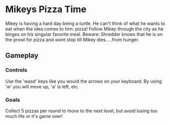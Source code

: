 # Mikeys Pizza Time

Mikey is having a hard day being a turtle. He can't think of what he wants to eat when the idea comes to him: pizza! Follow Mikey through the city as he binges on his singular favorite meal. Beware: Shredder knows that he is on the prowl for pizza and wont stop till Mikey dies.....from hunger. 

## Gameplay
### Controls
Use the 'wasd' keys like you would the arrows on your keyboard. By using 'w' you will move up, 'a' is left, etc. 

### Goals
Collect 5 pizzas per round to move to the next level, but avoid losing too much life or it's game over!

